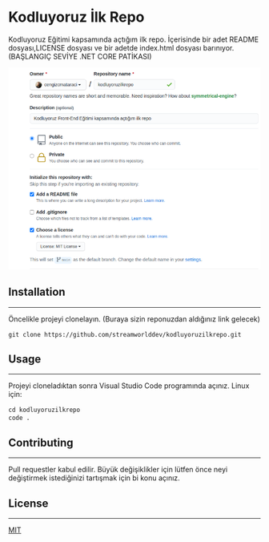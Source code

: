 # Kodluyoruz İlk Repo
Kodluyoruz Eğitimi kapsamında açtığım ilk repo. İçerisinde bir adet README dosyası,LICENSE dosyası ve bir adetde index.html dosyası barınıyor. (BAŞLANGIÇ SEVİYE .NET CORE PATİKASI)

![](https://raw.githubusercontent.com/Kodluyoruz/taskforce/main/git/odev1/figures/github.png)

## Installation
---
Öncelikle projeyi clonelayın. (Buraya sizin reponuzdan aldığınız link gelecek)
```
git clone https://github.com/streamworlddev/kodluyoruzilkrepo.git
```

## Usage
---
Projeyi cloneladıktan sonra Visual Studio Code programında açınız.
Linux için:
```
cd kodluyoruzilkrepo
code .
```

## Contributing
---
Pull requestler kabul edilir. Büyük değişiklikler için lütfen önce neyi değiştirmek istediğinizi tartışmak için bi konu açınız.

## License
---
[MIT](https://choosealicense.com/licenses/mit/)